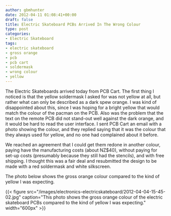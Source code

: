 ```yaml
---
author: gbmhunter
date: 2012-04-11 01:08:41+00:00
draft: false
title: Electric Skateboard PCBs Arrived In The Wrong Colour
type: post
categories:
- Electric Skateboard
tags:
- electric skateboard
- gross orange
- pcb
- pcb cart
- soldermask
- wrong colour
- yellow
---
```


The Electric Skateboards arrived today from PCB Cart. The first thing I noticed is that the yellow soldermask I asked for was not yellow at all, but rather what can only be described as a dark spew orange. I was kind of disappointed about this, since I was hoping for a bright yellow that would match the colour of the pacman on the PCB. Also was the problem that the text on the remote PCB did not stand-out well against the dark orange, and it would be hard to read the user interface. I sent PCB Cart an email with a photo showing the colour, and they replied saying that it was the colour that they always used for yellow, and no one had complained about it before.

We reached an agreement that I could get them redone in another colour, paying have the manufacturing costs (about NZ$40), without paying for set-up costs (presumably because they still had the stencils), and with free shipping. I thought this was a fair deal and resubmitted the design to be made with a red soldermask and white silkscreen.

The photo below shows the gross orange colour compared to the kind of yellow I was expecting.

{{< figure src="/images/electronics-electricskateboard/2012-04-04-15-45-02.jpg" caption="This photo shows the gross orange colour of the electric skateboard PCBs compared to the kind of yellow I was expecting."  width="600px" >}}